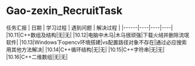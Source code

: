 # Gao-zexin_RecruitTask
任务汇报
| 日期 | 学习过程 | 遇到问题 | 解决过程 |
|------|----|----|----|
|10.11|C++数组及结构|无|无|
|10.12|电脑中木马|木马很顽强|下载火绒并删除流氓软件|
|10.13|Windows下opencv环境搭建|vs配置路径对象不存在|通过必应搜索用其他方法解决|
|10.14|C++循环结构|无|无|
|10.15|C++字符串|无|无|
|10.16|C++二维数组|无|无|
